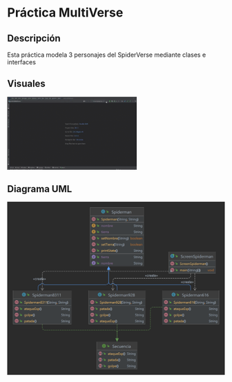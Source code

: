 # Práctica MultiVerse
## Descripción
Esta práctica modela 3 personajes del SpiderVerse mediante clases e interfaces

## Visuales
<div>
  <img alt="Practica Harry" src="./src/img/spider.gif" width="300" />
</div>

## Diagrama UML
<div>
  <img alt="UML" src="./src/img/uml.png"/>
</div>
